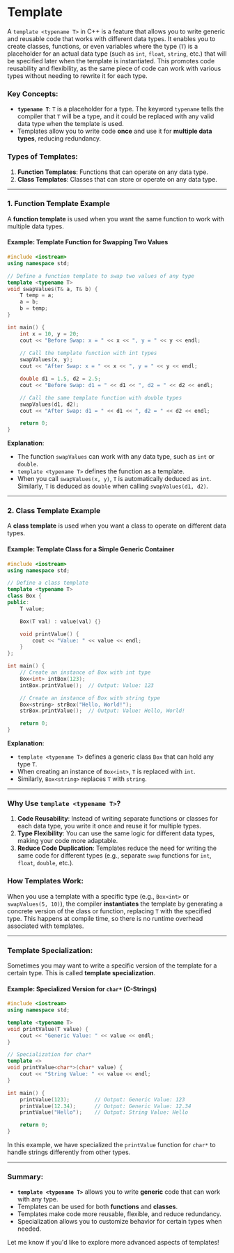 # Template <typename T>

A `template <typename T>` in C++ is a feature that allows you to write generic and reusable code that works with different data types. It enables you to create classes, functions, or even variables where the type (`T`) is a placeholder for an actual data type (such as `int`, `float`, `string`, etc.) that will be specified later when the template is instantiated. This promotes code reusability and flexibility, as the same piece of code can work with various types without needing to rewrite it for each type.

### Key Concepts:

- **`typename T`**: `T` is a placeholder for a type. The keyword `typename` tells the compiler that `T` will be a type, and it could be replaced with any valid data type when the template is used.
- Templates allow you to write code **once** and use it for **multiple data types**, reducing redundancy.

### Types of Templates:
1. **Function Templates**: Functions that can operate on any data type.
2. **Class Templates**: Classes that can store or operate on any data type.

---

### 1. **Function Template Example**

A **function template** is used when you want the same function to work with multiple data types.

#### Example: Template Function for Swapping Two Values
```cpp
#include <iostream>
using namespace std;

// Define a function template to swap two values of any type
template <typename T>
void swapValues(T& a, T& b) {
    T temp = a;
    a = b;
    b = temp;
}

int main() {
    int x = 10, y = 20;
    cout << "Before Swap: x = " << x << ", y = " << y << endl;
    
    // Call the template function with int types
    swapValues(x, y);
    cout << "After Swap: x = " << x << ", y = " << y << endl;

    double d1 = 1.5, d2 = 2.5;
    cout << "Before Swap: d1 = " << d1 << ", d2 = " << d2 << endl;

    // Call the same template function with double types
    swapValues(d1, d2);
    cout << "After Swap: d1 = " << d1 << ", d2 = " << d2 << endl;

    return 0;
}
```

**Explanation**:
- The function `swapValues` can work with any data type, such as `int` or `double`.
- `template <typename T>` defines the function as a template.
- When you call `swapValues(x, y)`, `T` is automatically deduced as `int`. Similarly, `T` is deduced as `double` when calling `swapValues(d1, d2)`.

---

### 2. **Class Template Example**

A **class template** is used when you want a class to operate on different data types.

#### Example: Template Class for a Simple Generic Container
```cpp
#include <iostream>
using namespace std;

// Define a class template
template <typename T>
class Box {
public:
    T value;

    Box(T val) : value(val) {}

    void printValue() {
        cout << "Value: " << value << endl;
    }
};

int main() {
    // Create an instance of Box with int type
    Box<int> intBox(123);
    intBox.printValue();  // Output: Value: 123

    // Create an instance of Box with string type
    Box<string> strBox("Hello, World!");
    strBox.printValue();  // Output: Value: Hello, World!

    return 0;
}
```

**Explanation**:
- `template <typename T>` defines a generic class `Box` that can hold any type `T`.
- When creating an instance of `Box<int>`, `T` is replaced with `int`.
- Similarly, `Box<string>` replaces `T` with `string`.

---

### Why Use `template <typename T>`?

1. **Code Reusability**: Instead of writing separate functions or classes for each data type, you write it once and reuse it for multiple types.
2. **Type Flexibility**: You can use the same logic for different data types, making your code more adaptable.
3. **Reduce Code Duplication**: Templates reduce the need for writing the same code for different types (e.g., separate `swap` functions for `int`, `float`, `double`, etc.).

### How Templates Work:
When you use a template with a specific type (e.g., `Box<int>` or `swapValues(5, 10)`), the compiler **instantiates** the template by generating a concrete version of the class or function, replacing `T` with the specified type. This happens at compile time, so there is no runtime overhead associated with templates.

---

### Template Specialization:
Sometimes you may want to write a specific version of the template for a certain type. This is called **template specialization**.

#### Example: Specialized Version for `char*` (C-Strings)
```cpp
#include <iostream>
using namespace std;

template <typename T>
void printValue(T value) {
    cout << "Generic Value: " << value << endl;
}

// Specialization for char*
template <>
void printValue<char*>(char* value) {
    cout << "String Value: " << value << endl;
}

int main() {
    printValue(123);        // Output: Generic Value: 123
    printValue(12.34);      // Output: Generic Value: 12.34
    printValue("Hello");    // Output: String Value: Hello

    return 0;
}
```

In this example, we have specialized the `printValue` function for `char*` to handle strings differently from other types.

---

### Summary:

- **`template <typename T>`** allows you to write **generic** code that can work with any type.
- Templates can be used for both **functions** and **classes**.
- Templates make code more reusable, flexible, and reduce redundancy.
- Specialization allows you to customize behavior for certain types when needed.

Let me know if you'd like to explore more advanced aspects of templates!